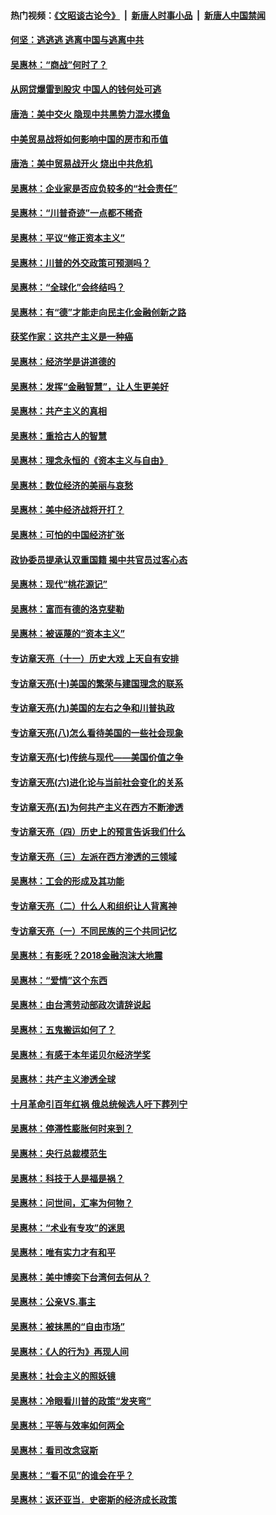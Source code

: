 #### 热门视频：[《文昭谈古论今》](https://github.com/gfw-breaker/wenzhao/blob/master/README.md?t=10200034) &nbsp;|&nbsp; [新唐人时事小品](https://github.com/gfw-breaker/ntdtv-comedy/blob/master/README.md?t=10200034) &nbsp;|&nbsp; [新唐人中国禁闻](https://github.com/gfw-breaker/ntdtv-news/blob/master/README.md?t=10200034)

#### [何坚：逃逃逃 逃离中国与逃离中共](../pages/nsc423/n10592891.md?t=10200034) 

#### [吴惠林：“商战”何时了？](../pages/nsc423/n10573558.md?t=10200034) 

#### [从网贷爆雷到股灾 中国人的钱何处可逃](../pages/nsc423/n10572800.md?t=10200034) 

#### [唐浩：美中交火 隐现中共黑势力混水摸鱼](../pages/nsc423/n10544040.md?t=10200034) 

#### [中美贸易战将如何影响中国的房市和币值](../pages/nsc423/n10543697.md?t=10200034) 

#### [唐浩：美中贸易战开火 烧出中共危机](../pages/nsc423/n10540126.md?t=10200034) 

#### [吴惠林：企业家是否应负较多的“社会责任”](../pages/nsc423/n10535022.md?t=10200034) 

#### [吴惠林：“川普奇迹”一点都不稀奇](../pages/nsc423/n10512808.md?t=10200034) 

#### [吴惠林：平议“修正资本主义”](../pages/nsc423/n10495724.md?t=10200034) 

#### [吴惠林：川普的外交政策可预测吗？](../pages/nsc423/n10462387.md?t=10200034) 

#### [吴惠林：“全球化”会终结吗？](../pages/nsc423/n10452838.md?t=10200034) 

#### [吴惠林：有“德”才能走向民主化金融创新之路](../pages/nsc423/n10432292.md?t=10200034) 

#### [获奖作家：这共产主义是一种癌](../pages/nsc423/n10431541.md?t=10200034) 

#### [吴惠林：经济学是讲道德的](../pages/nsc423/n10398014.md?t=10200034) 

#### [吴惠林：发挥“金融智慧”，让人生更美好](../pages/nsc423/n10375019.md?t=10200034) 

#### [吴惠林：共产主义的真相](../pages/nsc423/n10351394.md?t=10200034) 

#### [吴惠林：重拾古人的智慧](../pages/nsc423/n10337691.md?t=10200034) 

#### [吴惠林：理念永恒的《资本主义与自由》](../pages/nsc423/n10316274.md?t=10200034) 

#### [吴惠林：数位经济的美丽与哀愁](../pages/nsc423/n10292946.md?t=10200034) 

#### [吴惠林：美中经济战将开打？](../pages/nsc423/n10258825.md?t=10200034) 

#### [吴惠林：可怕的中国经济扩张](../pages/nsc423/n10219147.md?t=10200034) 

#### [政协委员提承认双重国籍 揭中共官员过客心态](../pages/nsc423/n10208809.md?t=10200034) 

#### [吴惠林：现代“桃花源记”](../pages/nsc423/n10185234.md?t=10200034) 

#### [吴惠林：富而有德的洛克斐勒](../pages/nsc423/n10142264.md?t=10200034) 

#### [吴惠林：被诬蔑的“资本主义”](../pages/nsc423/n10124816.md?t=10200034) 

#### [专访章天亮（十一）历史大戏 上天自有安排](../pages/nsc423/n10094905.md?t=10200034) 

#### [专访章天亮(十)美国的繁荣与建国理念的联系](../pages/nsc423/n10094899.md?t=10200034) 

#### [专访章天亮(九)美国的左右之争和川普执政](../pages/nsc423/n10094889.md?t=10200034) 

#### [专访章天亮(八)怎么看待美国的一些社会现象](../pages/nsc423/n10094857.md?t=10200034) 

#### [专访章天亮(七)传统与现代——美国价值之争](../pages/nsc423/n10093140.md?t=10200034) 

#### [专访章天亮(六)进化论与当前社会变化的关系](../pages/nsc423/n10092036.md?t=10200034) 

#### [专访章天亮(五)为何共产主义在西方不断渗透](../pages/nsc423/n10083620.md?t=10200034) 

#### [专访章天亮（四）历史上的预言告诉我们什么](../pages/nsc423/n10083606.md?t=10200034) 

#### [专访章天亮（三）左派在西方渗透的三领域](../pages/nsc423/n10081115.md?t=10200034) 

#### [吴惠林：工会的形成及其功能](../pages/nsc423/n10080633.md?t=10200034) 

#### [专访章天亮（二）什么人和组织让人背离神](../pages/nsc423/n10076637.md?t=10200034) 

#### [专访章天亮（一）不同民族的三个共同记忆](../pages/nsc423/n10074188.md?t=10200034) 

#### [吴惠林：有影呒？2018金融泡沫大地震](../pages/nsc423/n10040534.md?t=10200034) 

#### [吴惠林：“爱情”这个东西](../pages/nsc423/n10019423.md?t=10200034) 

#### [吴惠林：由台湾劳动部政次请辞说起](../pages/nsc423/n9979679.md?t=10200034) 

#### [吴惠林：五鬼搬运如何了？](../pages/nsc423/n9925338.md?t=10200034) 

#### [吴惠林：有感于本年诺贝尔经济学奖](../pages/nsc423/n9871883.md?t=10200034) 

#### [吴惠林：共产主义渗透全球](../pages/nsc423/n9812748.md?t=10200034) 

#### [十月革命引百年红祸 俄总统候选人吁下葬列宁](../pages/nsc423/n9810182.md?t=10200034) 

#### [吴惠林：停滞性膨胀何时来到？](../pages/nsc423/n9764136.md?t=10200034) 

#### [吴惠林：央行总裁模范生](../pages/nsc423/n9728134.md?t=10200034) 

#### [吴惠林：科技于人是福是祸？](../pages/nsc423/n9672982.md?t=10200034) 

#### [吴惠林：问世间，汇率为何物？](../pages/nsc423/n9621788.md?t=10200034) 

#### [吴惠林：“术业有专攻”的迷思](../pages/nsc423/n9580363.md?t=10200034) 

#### [吴惠林：唯有实力才有和平](../pages/nsc423/n9529599.md?t=10200034) 

#### [吴惠林：美中博奕下台湾何去何从？](../pages/nsc423/n9483598.md?t=10200034) 

#### [吴惠林：公亲VS.事主](../pages/nsc423/n9425637.md?t=10200034) 

#### [吴惠林：被抹黑的“自由市场”](../pages/nsc423/n9351545.md?t=10200034) 

#### [吴惠林：《人的行为》再现人间](../pages/nsc423/n9296339.md?t=10200034) 

#### [吴惠林：社会主义的照妖镜](../pages/nsc423/n9243460.md?t=10200034) 

#### [吴惠林：冷眼看川普的政策“发夹弯”](../pages/nsc423/n9120684.md?t=10200034) 

#### [吴惠林：平等与效率如何两全](../pages/nsc423/n9075430.md?t=10200034) 

#### [吴惠林：看司改念寇斯](../pages/nsc423/n9024915.md?t=10200034) 

#### [吴惠林：“看不见”的谁会在乎？](../pages/nsc423/n8977488.md?t=10200034) 

#### [吴惠林：返还亚当．史密斯的经济成长政策](../pages/nsc423/n8931896.md?t=10200034) 

